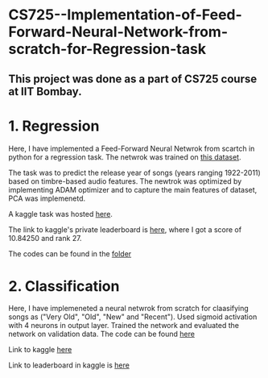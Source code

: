 # CS725--Implementation-of-Feed-Forward-Neural-Network-from-scratch-for-Regression-task

## This project was done as a part of CS725 course at IIT Bombay. 

# 1. Regression
Here, I have implemented a Feed-Forward Neural Netwrok from scartch in python for a regression task. The netwrok was trained on [this dataset](https://www.kaggle.com/competitions/cs725-2022-assignment-regression/data).

The task was to predict the release year of songs (years ranging 1922-2011) based on timbre-based audio features. The newtrok was optimized by implementing ADAM optimizer and to capture the main features of dataset, PCA was implemenetd.

A kaggle task was hosted [here](https://www.kaggle.com/competitions/cs725-2022-assignment-regression).

The link to kaggle's private leaderboard is [here](https://www.kaggle.com/competitions/cs725-2022-assignment-regression/leaderboard), where I got a score of 10.84250 and rank 27.

The codes can be found in the [folder](https://github.com/adarsh2798/Implementation-of-Feed-Forward-Neural-Network-from-scratch-for-Regression-task/tree/main/21307R001(1)/21307R001)

# 2. Classification

Here, I have implemeneted a neural netwrok from scratch for claasifying songs as ("Very Old", "Old", "New" and "Recent").
Used sigmoid activation with 4 neurons in output layer. Trained the network and evaluated the network on validation data.
The code can be found [here](https://github.com/adarsh2798/CS725-Implementation-of-Feed-Forward-Neural-Network-from-scratch-for-Regression_AND_Classfication/tree/main/21307R001(1)/21307R001/New%20folder)

Link to kaggle [here](https://www.kaggle.com/competitions/cs-725-autumn-2022-assignment-classification/overview)

Link to leaderboard in kaggle is [here](https://www.kaggle.com/competitions/cs-725-autumn-2022-assignment-classification/leaderboard)
